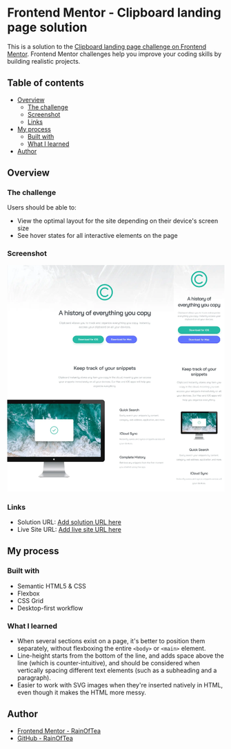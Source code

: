 # Frontend Mentor - Clipboard landing page solution

This is a solution to the [Clipboard landing page challenge on Frontend Mentor](https://www.frontendmentor.io/challenges/clipboard-landing-page-5cc9bccd6c4c91111378ecb9). Frontend Mentor challenges help you improve your coding skills by building realistic projects.

## Table of contents

- [Overview](#overview)
  - [The challenge](#the-challenge)
  - [Screenshot](#screenshot)
  - [Links](#links)
- [My process](#my-process)
  - [Built with](#built-with)
  - [What I learned](#what-i-learned)
- [Author](#author)

## Overview

### The challenge

Users should be able to:

- View the optimal layout for the site depending on their device's screen size
- See hover states for all interactive elements on the page

### Screenshot

![](images/screenshot.webp)

### Links

- Solution URL: [Add solution URL here](https://your-solution-url.com)
- Live Site URL: [Add live site URL here](https://your-live-site-url.com)

## My process

### Built with

- Semantic HTML5 & CSS
- Flexbox
- CSS Grid
- Desktop-first workflow

### What I learned

- When several sections exist on a page, it's better to position them separately, without flexboxing the entire `<body>` or `<main>` element.
- Line-height starts from the bottom of the line, and adds space above the line (which is counter-intuitive), and should be considered when vertically spacing different text elements (such as a subheading and a paragraph).
- Easier to work with SVG images when they're inserted natively in HTML, even though it makes the HTML more messy.

## Author

- [Frontend Mentor - RainOfTea](https://www.frontendmentor.io/profile/RainOfTea)
- [GitHub - RainOfTea](https://github.com/RainOfTea)
